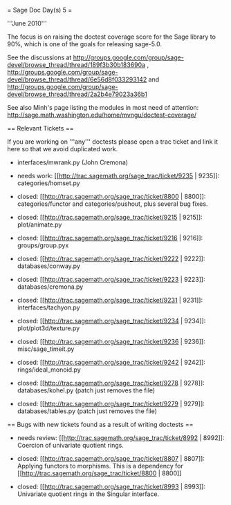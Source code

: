 = Sage Doc Day(s) 5 =

'''June 2010'''

The focus is on raising the doctest coverage score for the Sage library to 90%, which is one of the goals for releasing sage-5.0.

See the discussions at 
http://groups.google.com/group/sage-devel/browse_thread/thread/189f3b30b183690a , http://groups.google.com/group/sage-devel/browse_thread/thread/6e56d8f033293142 and 
http://groups.google.com/group/sage-devel/browse_thread/thread/2a2b4e79023a36b1

See also Minh's page listing the modules in most need of attention: http://sage.math.washington.edu/home/mvngu/doctest-coverage/

== Relevant Tickets ==

If you are working on '''any''' doctests please open a trac ticket and link it here so that we avoid duplicated work.

 * interfaces/mwrank.py (John Cremona)

 * needs work: [[http://trac.sagemath.org/sage_trac/ticket/9235 | 9235]]: categories/homset.py

 * closed: [[http://trac.sagemath.org/sage_trac/ticket/8800 | 8800]]: categories/functor and categories/pushout, plus several bug fixes.
 * closed: [[http://trac.sagemath.org/sage_trac/ticket/9215 | 9215]]: plot/animate.py
 * closed: [[http://trac.sagemath.org/sage_trac/ticket/9216 | 9216]]: groups/group.pyx
 * closed: [[http://trac.sagemath.org/sage_trac/ticket/9222 | 9222]]: databases/conway.py
 * closed: [[http://trac.sagemath.org/sage_trac/ticket/9223 | 9223]]: databases/cremona.py
 * closed: [[http://trac.sagemath.org/sage_trac/ticket/9231 | 9231]]: interfaces/tachyon.py
 * closed: [[http://trac.sagemath.org/sage_trac/ticket/9234 | 9234]]: plot/plot3d/texture.py
 * closed: [[http://trac.sagemath.org/sage_trac/ticket/9236 | 9236]]: misc/sage_timeit.py
 * closed: [[http://trac.sagemath.org/sage_trac/ticket/9242 | 9242]]: rings/ideal_monoid.py
 * closed: [[http://trac.sagemath.org/sage_trac/ticket/9278 | 9278]]: databases/kohel.py  (patch just removes the file)
 * closed: [[http://trac.sagemath.org/sage_trac/ticket/9279 | 9279]]: databases/tables.py (patch just removes the file)


== Bugs with new tickets found as a result of writing doctests ==

 * needs review: [[http://trac.sagemath.org/sage_trac/ticket/8992 | 8992]]: Coercion of univariate quotient rings.

 * closed: [[http://trac.sagemath.org/sage_trac/ticket/8807 | 8807]]: Applying functors to morphisms. This is a dependency for [[http://trac.sagemath.org/sage_trac/ticket/8800 | 8800]]
 * closed: [[http://trac.sagemath.org/sage_trac/ticket/8993 | 8993]]: Univariate quotient rings in the Singular interface.
